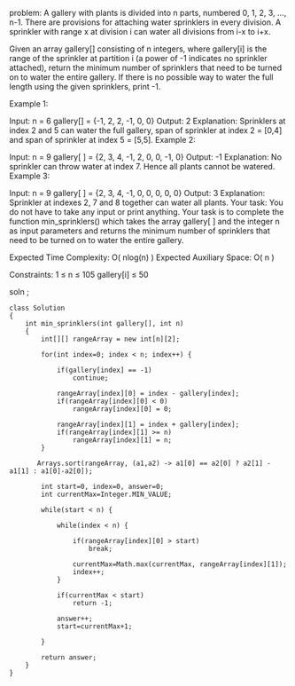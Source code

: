 problem:
A gallery with plants is divided into n parts, numbered 0, 1, 2, 3, ..., n-1. There are provisions for attaching water sprinklers in every division. A sprinkler with range x at division i can water all divisions from i-x to i+x.

Given an array gallery[] consisting of n integers, where gallery[i] is the range of the sprinkler at partition i (a power of -1 indicates no sprinkler attached), return the minimum number of sprinklers that need to be turned on to water the entire gallery. If there is no possible way to water the full length using the given sprinklers, print -1.

Example 1:

Input:
n = 6
gallery[] = {-1, 2, 2, -1, 0, 0}
Output:
2
Explanation: 
Sprinklers at index 2 and 5
can water the full gallery, span of
sprinkler at index 2 = [0,4] and span
of sprinkler at index 5 = [5,5].
Example 2:

Input:
n = 9
gallery[ ] = {2, 3, 4, -1, 2, 0, 0, -1, 0}
Output:
-1
Explanation: 
No sprinkler can throw water
at index 7. Hence all plants cannot be
watered.
Example 3:

Input:
n = 9
gallery[ ] = {2, 3, 4, -1, 0, 0, 0, 0, 0}
Output:
3
Explanation: 
Sprinkler at indexes 2, 7 and
8 together can water all plants.
Your task:
You do not have to take any input or print anything. Your task is to complete the function min_sprinklers() which takes the array gallery[ ] and the integer n as input parameters and returns the minimum number of sprinklers that need to be turned on to water the entire gallery.

Expected Time Complexity: O( nlog(n) )
Expected Auxiliary Space: O( n )

Constraints:
1 ≤ n ≤ 105
gallery[i] ≤ 50

 


soln
;

```
class Solution
{
    int min_sprinklers(int gallery[], int n)
    {
        int[][] rangeArray = new int[n][2];

        for(int index=0; index < n; index++) {
            
            if(gallery[index] == -1)
                continue;
                
            rangeArray[index][0] = index - gallery[index];
            if(rangeArray[index][0] < 0)
                rangeArray[index][0] = 0;

            rangeArray[index][1] = index + gallery[index];
            if(rangeArray[index][1] >= n)
                rangeArray[index][1] = n;
        }
        
       Arrays.sort(rangeArray, (a1,a2) -> a1[0] == a2[0] ? a2[1] - a1[1] : a1[0]-a2[0]);  

        int start=0, index=0, answer=0;
        int currentMax=Integer.MIN_VALUE;

        while(start < n) {

            while(index < n) {

                if(rangeArray[index][0] > start)
                    break;

                currentMax=Math.max(currentMax, rangeArray[index][1]);
                index++;
            }

            if(currentMax < start)
                return -1;

            answer++;
            start=currentMax+1;

        }

        return answer;
    }
}

```